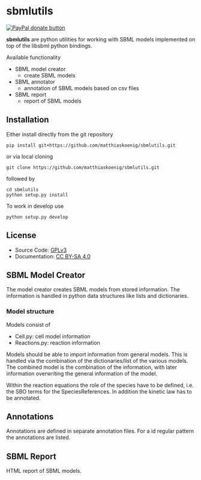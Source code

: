 # sbmlutils
<a href="https://www.paypal.com/cgi-bin/webscr?cmd=_s-xclick&amp;hosted_button_id=RYHNRJFBMWD5N" title="Donate to this project using Paypal"><img src="https://img.shields.io/badge/paypal-donate-yellow.svg" alt="PayPal donate button" /></a>

**sbmlutils** are python utilities for working with SBML models implemented on top of the libsbml python bindings.

Available functionality
* SBML model creator
  * create SBML models
* SBML annotator
  * annotation of SBML models based on csv files
* SBML report
  * report of SBML models

## Installation
Either install directly from the git repository
```
pip install git+https://github.com/matthiaskoenig/sbmlutils.git
```
or via local cloning
```
git clone https://github.com/matthiaskoenig/sbmlutils.git
```
followed by
```
cd sbmlutils
python setup.py install
```
To work in develop use
```
python setup.py develop
```

## License
* Source Code: [GPLv3](http://opensource.org/licenses/GPL-3.0)
* Documentation: [CC BY-SA 4.0](http://creativecommons.org/licenses/by-sa/4.0/)

## SBML Model Creator
The model creator creates SBML models from stored information.
The information is handled in python data structures like lists and dictionaries.

### Model structure
Models consist of
* Cell.py: cell model information
* Reactions.py: reaction information

Models should be able to import information from general models.
This is handled via the combination of the dictionaries/list of the various models.
The combined model is the combination of the information, with later information
overwriting the general information of the model.

Within the reaction equations the role of the species have to be defined, i.e. the
SBO terms for the SpeciesReferences.
In addition the kinetic law has to be annotated.

## Annotations
Annotations are defined in separate annotation files. 
For a id regular pattern the annotations are listed.

## SBML Report
HTML report of SBML models.
